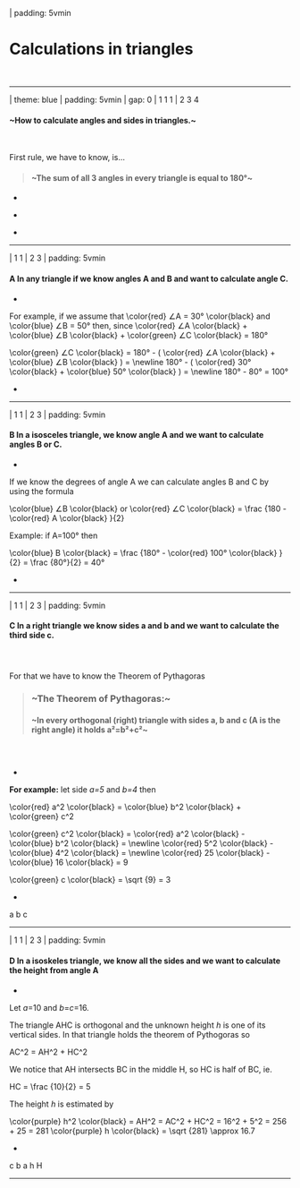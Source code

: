 

| padding: 5vmin

# Calculations in triangles

&nbsp;


---


| theme: blue
| padding: 5vmin
| gap: 0
| 1 1 1
| 2 3 4


#### ~How to calculate angles and sides in triangles.~

&nbsp; 

First rule, we have to know, is...


<blockquote>
  <section>
    <f-inline style="margin-bottom:0">

<f-fact-icon size="large" style="padding-right: var(--base3)" />

#### ~The sum of all 3 angles in every triangle is equal to 180°~

</f-inline>

</section>
</blockquote> 


-

<f-scene grid class="fullWidthScene">
  <Triangle :points="[ [0,1.598],[-1.5,-1],[1.5,-1] ]" :angleMarkers="3" angleInfo />
</f-scene>

-

<f-scene grid class="fullWidthScene">
  <Triangle :points="[ [-1,1],[-1,-1],[1,-1] ]" :angleMarkers="3" angleInfo />
</f-scene>

-

<f-scene grid class="fullWidthScene">
  <Triangle :points="[ [0.3,1.6],[-1.5,-1],[1.2,-1.2] ]" :angleMarkers="3" angleInfo />
</f-scene>



---

| 1 1
| 2 3
| padding: 5vmin


#### **A** In any triangle if we know angles A and B and want to calculate angle C. 

-

For example, if we assume that <f-math inline>\color{red} ∠A = 30° \color{black} and \color{blue} ∠B = 50°</f-math> then, since <f-math inline>\color{red} ∠A \color{black} + \color{blue} ∠B \color{black} + \color{green} ∠C \color{black} = 180°</f-math>

<f-math>
\color{green} ∠C \color{black} = 180° - ( \color{red} ∠A \color{black} + \color{blue} ∠B \color{black} ) = 
\newline 
180° - ( \color{red} 30° \color{black} + \color{blue} 50° \color{black} ) = 
\newline 
180° - 80° = 100°
</f-math>

-

<f-scene grid class="fullWidthScene">
  <Triangle :points="[ [-1.5,-0.5],[1.5,-0.5],[2.021-1.5,1.166532-0.5] ]" :angleMarkers="3" angleInfo />
</f-scene>

---









| 1 1
| 2 3
| padding: 5vmin

#### **B** In a isosceles triangle, we know angle A and we want to calculate angles B or C.

-

If we know the degrees of angle <f-math inline red>A</f-math> we can calculate angles <f-math inline blue>B</f-math> and <f-math inline green>C</f-math> by using the formula 

<f-math inline>\color{blue} ∠B \color{black} or \color{red} ∠C \color{black} = \frac {180 - \color{red} A \color{black} }{2}</f-math>

Example: if <f-math inline red>A=100°</f-math> then 

<f-math inline>\color{blue} B \color{black} = \frac {180° - \color{red} 100° \color{black} }{2} = \frac {80°}{2} = 40°</f-math>

-

<f-scene grid class="fullWidthScene">
  <Triangle :points="[ [0,1],[-1.5,-0.8],[1.5,-0.8] ]" :angleMarkers="3" angleInfo />
</f-scene>

---









| 1 1
| 2 3
| padding: 5vmin

#### **C** In a right triangle we know sides a and b and we want to calculate the third side c.

#### &nbsp;

For that we have to know the Theorem of Pythagoras

<blockquote>
<section>

<f-inline>

<f-fact-icon size="large" />

### ~The Theorem of Pythagoras:~

</f-inline>

#### ~In every orthogonal (right)  triangle with sides a, b and c (A is the right angle) it holds a²=b²+c²~

</section>
</blockquote> 


### &nbsp;

-

**For example:** let side <var class="red">a=5</var> and <var class="blue">b=4</var> then 

<f-math inline>\color{red} a^2 \color{black} = \color{blue} b^2 \color{black} + \color{green} c^2
</f-math>

<f-math inline>\color{green} c^2 \color{black} = \color{red} a^2 \color{black} - \color{blue} b^2 \color{black} = \newline \color{red} 5^2 \color{black} - \color{blue} 4^2 \color{black} = \newline \color{red} 25 \color{black} - \color{blue} 16 \color{black} = 9
</f-math>

<f-math inline>\color{green} c \color{black} = \sqrt {9} = 3</f-math>

-

<f-scene grid class="fullWidthScene">
  <Triangle :points="[ [-0.5,-1],[1,-1],[-0.5,1] ]" :angleMarkers="1"  />
  <f-text :fill="color('red')" position="0.4 0.2">a</f-text>
  <f-text :fill="color('blue')" position="-0.7 0">b</f-text>
  <f-text :fill="color('green')" position="0.2 -1.2">c</f-text>
</f-scene>

---








| 1 1
| 2 3
| padding: 5vmin

#### **D** In a isoskeles triangle, we know all the sides and we want to calculate the height from angle A

-

Let <var class="red">a</var>=10 and <var class="blue">b</var>=<var class="green">c</var>=16. 

The triangle AHC is orthogonal and the unknown height <var class="purple">h</var> is one of its vertical sides. 
In that triangle holds the theorem of Pythogoras so 

<f-math inline>AC^2 = AH^2 + HC^2</f-math>

We notice that AH intersects BC in the middle H, so HC is half of BC, ie. 

<f-math inline>HC = \frac {10}{2} = 5</f-math>

The height <var class="purple">h</var> is estimated by

<f-math inline>\color{purple} h^2 \color{black} = AH^2 = AC^2 + HC^2 = 16^2 + 5^2 = 256 + 25 = 281
  \color{purple} h \color{black} = \sqrt {281} \approx 16.7</f-math>

-

<f-scene grid class="fullWidthScene">
  <f-box :fill="color('yellow')" stroke r="0.25" opacity="0.5" position="0.125 -0.875" />
  <Triangle :points="[ [0,1.5],[1,-1],[-1,-1] ]" />
  <f-line points="0 1.5, 0 -1" style="stroke-dasharray: 0.04 0.07;" strokeWidth="2" :stroke="color('blue')" />
  <f-text :fill="color('green')" position="0.7 0.3">c</f-text>
  <f-text :fill="color('green')" position="-0.7 0.3">b</f-text>
  <f-text :fill="color('green')" position="0 -1.2">a</f-text>
  <f-text :fill="color('green')" position="-0.15 -0.15">h</f-text>
  <f-text :fill="color('blue')" position="-0.15 -0.9">H</f-text>
</f-scene>

---

